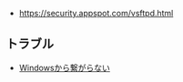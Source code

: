 - https://security.appspot.com/vsftpd.html


## トラブル

- [Windowsから繋がらない](https://github.com/hdknr/scriptogr.am/issues/39)
